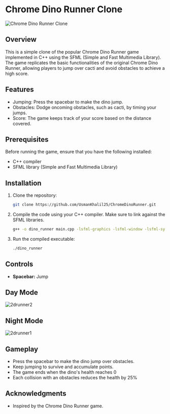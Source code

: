 # Chrome Dino Runner Clone

![Chrome Dino Runner Clone](screenshot.png)

## Overview

This is a simple clone of the popular Chrome Dino Runner game implemented in C++ using the SFML (Simple and Fast Multimedia Library). The game replicates the basic functionalities of the original Chrome Dino Runner, allowing players to jump over cacti and avoid obstacles to achieve a high score.

## Features

- Jumping: Press the spacebar to make the dino jump.
- Obstacles: Dodge oncoming obstacles, such as cacti, by timing your jumps.
- Score: The game keeps track of your score based on the distance covered.

## Prerequisites

Before running the game, ensure that you have the following installed:

- C++ compiler
- SFML library (Simple and Fast Multimedia Library)

## Installation

1. Clone the repository:

    ```bash
    git clone https://github.com/UsmanKhalil25/ChromeDinoRunner.git
    ```

2. Compile the code using your C++ compiler. Make sure to link against the SFML libraries.

    ```bash
    g++ -o dino_runner main.cpp -lsfml-graphics -lsfml-window -lsfml-system
    ```

3. Run the compiled executable:

    ```bash
    ./dino_runner
    ```

## Controls

- **Spacebar:** Jump

## Day Mode
![2drunner2](https://github.com/UsmanKhalil25/ChromeDinoRunner/assets/142806683/9d148243-5af2-49c9-afaa-2a3d89d70d54)

## Night Mode
![2drunner1](https://github.com/UsmanKhalil25/ChromeDinoRunner/assets/142806683/a4d9cf9a-6eaa-47c0-8b07-779fab463c8e)


## Gameplay

- Press the spacebar to make the dino jump over obstacles.
- Keep jumping to survive and accumulate points.
- The game ends when the dino's health reaches 0
- Each collision with an obstacles reduces the health by 25%


## Acknowledgments

- Inspired by the Chrome Dino Runner game.

